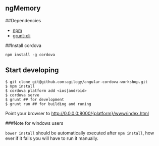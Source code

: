 ## ngMemory

##Dependencies
 
 + [npm](https://npmjs.org/)
 + [grunt-cli](http://gruntjs.com/)

##Install cordova

```
npm install -g cordova
```

## Start developing

```
$ git clone git@github.com:agilogy/angular-cordova-workshop.git
$ npm install
$ cordova platform add <ios|android>
$ cordova serve
$ grunt ## for development
$ grunt run ## for building and runing
```

Point your browser to http://0.0.0.0:8000/{platform}/www/index.html

###Note for windows users

`bower install` should be automatically executed after `npm install`, how ever if it fails you will have to run it manually.